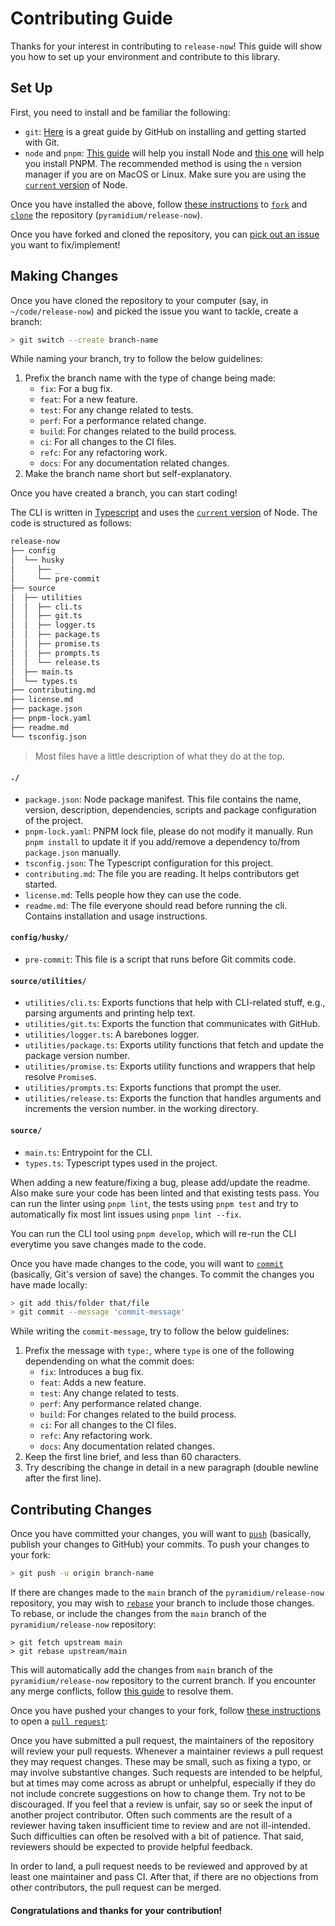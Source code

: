 # Contributing Guide

Thanks for your interest in contributing to `release-now`! This guide will
show you how to set up your environment and contribute to this library.

## Set Up

First, you need to install and be familiar the following:

- `git`: [Here](https://github.com/git-guides) is a great guide by GitHub on
  installing and getting started with Git.
- `node` and `pnpm`:
  [This guide](https://nodejs.org/en/download/package-manager/) will help you
  install Node and [this one](https://pnpm.io/installation) will help you install PNPM. The
  recommended method is using the `n` version manager if you are on MacOS or Linux. Make sure
  you are using the [`current` version](https://github.com/nodejs/Release#release-schedule) of
  Node.

Once you have installed the above, follow
[these instructions](https://docs.github.com/en/get-started/quickstart/fork-a-repo)
to
[`fork`](https://docs.github.com/en/pull-requests/collaborating-with-pull-requests/working-with-forks)
and [`clone`](https://github.com/git-guides/git-clone) the repository
(`pyramidium/release-now`).

Once you have forked and cloned the repository, you can
[pick out an issue](https://github.com/pyramidium/release-now/issues?q=is%3Aissue+is%3Aopen+sort%3Aupdated-desc)
you want to fix/implement!

## Making Changes

Once you have cloned the repository to your computer (say, in
`~/code/release-now`) and picked the issue you want to tackle, create a
branch:

```sh
> git switch --create branch-name
```

While naming your branch, try to follow the below guidelines:

1. Prefix the branch name with the type of change being made:
   - `fix`: For a bug fix.
   - `feat`: For a new feature.
   - `test`: For any change related to tests.
   - `perf`: For a performance related change.
   - `build`: For changes related to the build process.
   - `ci`: For all changes to the CI files.
   - `refc`: For any refactoring work.
   - `docs`: For any documentation related changes.
2. Make the branch name short but self-explanatory.

Once you have created a branch, you can start coding!

The CLI is written in
[Typescript](https://github.com/microsoft/TypeScript#readme) and uses the
[`current` version](https://github.com/nodejs/Release#release-schedule) of Node.
The code is structured as follows:

```sh
release-now
├── config
│  └── husky
│     ├── _
│     └── pre-commit
├── source
│  ├── utilities
│  │  ├── cli.ts
│  │  ├── git.ts
│  │  ├── logger.ts
│  │  ├── package.ts
│  │  ├── promise.ts
│  │  ├── prompts.ts
│  │  └── release.ts
│  ├── main.ts
│  └── types.ts
├── contributing.md
├── license.md
├── package.json
├── pnpm-lock.yaml
├── readme.md
└── tsconfig.json
```

> Most files have a little description of what they do at the top.

#### `./`

- `package.json`: Node package manifest. This file contains the name, version,
  description, dependencies, scripts and package configuration of the project.
- `pnpm-lock.yaml`: PNPM lock file, please do not modify it manually. Run
  `pnpm install` to update it if you add/remove a dependency to/from
  `package.json` manually.
- `tsconfig.json`: The Typescript configuration for this project.
- `contributing.md`: The file you are reading. It helps contributors get
  started.
- `license.md`: Tells people how they can use the code.
- `readme.md`: The file everyone should read before running the cli. Contains
  installation and usage instructions.

#### `config/husky/`

- `pre-commit`: This file is a script that runs before Git commits code.

#### `source/utilities/`

- `utilities/cli.ts`: Exports functions that help with CLI-related stuff, e.g.,
  parsing arguments and printing help text.
- `utilities/git.ts`: Exports the function that communicates with GitHub.
- `utilities/logger.ts`: A barebones logger.
- `utilities/package.ts`: Exports utility functions that fetch and update
  the package version number.
- `utilities/promise.ts`: Exports utility functions and wrappers that help
  resolve `Promise`s.
- `utilities/prompts.ts`: Exports functions that prompt the user.
- `utilities/release.ts`: Exports the function that handles arguments and
  increments the version number.
  in the working directory.

#### `source/`

- `main.ts`: Entrypoint for the CLI.
- `types.ts`: Typescript types used in the project.

When adding a new feature/fixing a bug, please add/update the readme. Also make
sure your code has been linted and that existing tests pass. You can run the linter
using `pnpm lint`, the tests using `pnpm test` and try to automatically fix most lint
issues using `pnpm lint --fix`.

You can run the CLI tool using `pnpm develop`, which will re-run the CLI everytime you
save changes made to the code.

Once you have made changes to the code, you will want to
[`commit`](https://github.com/git-guides/git-commit) (basically, Git's version
of save) the changes. To commit the changes you have made locally:

```sh
> git add this/folder that/file
> git commit --message 'commit-message'
```

While writing the `commit-message`, try to follow the below guidelines:

1. Prefix the message with `type:`, where `type` is one of the following
   dependending on what the commit does:
   - `fix`: Introduces a bug fix.
   - `feat`: Adds a new feature.
   - `test`: Any change related to tests.
   - `perf`: Any performance related change.
   - `build`: For changes related to the build process.
   - `ci`: For all changes to the CI files.
   - `refc`: Any refactoring work.
   - `docs`: Any documentation related changes.
2. Keep the first line brief, and less than 60 characters.
3. Try describing the change in detail in a new paragraph (double newline after
   the first line).

## Contributing Changes

Once you have committed your changes, you will want to
[`push`](https://github.com/git-guides/git-push) (basically, publish your
changes to GitHub) your commits. To push your changes to your fork:

```sh
> git push -u origin branch-name
```

If there are changes made to the `main` branch of the
`pyramidium/release-now` repository, you may wish to
[`rebase`](https://docs.github.com/en/get-started/using-git/about-git-rebase)
your branch to include those changes. To rebase, or include the changes from the
`main` branch of the `pyramidium/release-now` repository:

```
> git fetch upstream main
> git rebase upstream/main
```

This will automatically add the changes from `main` branch of the
`pyramidium/release-now` repository to the current branch. If you encounter
any merge conflicts, follow
[this guide](https://docs.github.com/en/get-started/using-git/resolving-merge-conflicts-after-a-git-rebase)
to resolve them.

Once you have pushed your changes to your fork, follow
[these instructions](https://docs.github.com/en/pull-requests/collaborating-with-pull-requests/proposing-changes-to-your-work-with-pull-requests/creating-a-pull-request-from-a-fork)
to open a
[`pull request`](https://docs.github.com/en/pull-requests/collaborating-with-pull-requests/proposing-changes-to-your-work-with-pull-requests/about-pull-requests):

Once you have submitted a pull request, the maintainers of the repository will
review your pull requests. Whenever a maintainer reviews a pull request they may
request changes. These may be small, such as fixing a typo, or may involve
substantive changes. Such requests are intended to be helpful, but at times may
come across as abrupt or unhelpful, especially if they do not include concrete
suggestions on how to change them. Try not to be discouraged. If you feel that a
review is unfair, say so or seek the input of another project contributor. Often
such comments are the result of a reviewer having taken insufficient time to
review and are not ill-intended. Such difficulties can often be resolved with a
bit of patience. That said, reviewers should be expected to provide helpful
feedback.

In order to land, a pull request needs to be reviewed and approved by at least
one maintainer and pass CI. After that, if there are no objections from other
contributors, the pull request can be merged.

#### Congratulations and thanks for your contribution!
